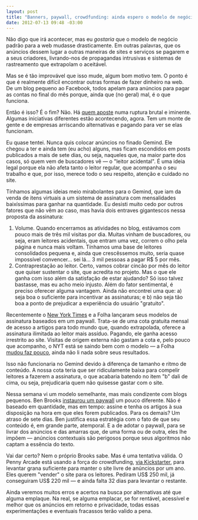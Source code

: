 ```yaml
---
layout: post
title: "Banners, paywall, crowdfunding: ainda espero o modelo de negócio ideal para a web"
date: 2012-07-13 09:48 -03:00
---
```

Não digo que irá acontecer, mas eu _gostaria_ que o modelo de negócio padrão para a web mudasse drasticamente. Em outras palavras, que os anúncios dessem lugar a outras maneiras de sites e serviços se pagarem e a seus criadores, livrando-nos de propagandas intrusivas e sistemas de rastreamento que extrapolam o aceitável.

Mas se é tão improvável que isso mude, algum bom motivo tem. O ponto é que é realmente difícil encontrar outras formas de fazer dinheiro na web. De um blog pequeno ao Facebook, todos apelam para anúncios para pagar as contas no final do mês porque, ainda que (no geral) mal, é o que funciona.

Então é isso? É o fim? Não. Há [quem aposte](http://www.technologyreview.com/news/427972/the-facebook-fallacy/) numa ruptura brutal e iminente. Algumas iniciativas diferentes estão acontecendo, agora. Tem um monte de gente e de empresas arriscando alternativas e pagando para ver se elas funcionam.

Eu quase tentei. Nunca quis colocar anúncios no finado Gemind. Ele chegou a ter e ainda tem (eu acho) alguns, mas ficam escondidos em posts publicados a mais de sete dias, ou seja, naqueles que, na maior parte dos casos, só quem vem de buscadores vê — o "leitor acidental". É uma ideia legal porque ela não afeta tanto o leitor regular, que acompanha o seu trabalho e que, por isso, merece todo o seu respeito, atenção e cuidado no site.

Tínhamos algumas ideias meio mirabolantes para o Gemind, que iam da venda de itens virtuais a um sistema de assinatura com mensalidades baixíssimas para ganhar na quantidade. Eu desisti muito cedo por outros fatores que não vêm ao caso, mas havia dois entraves gigantescos nessa proposta da assinatura:

1.  Volume. Quando encerramos as atividades no blog, estávamos com pouco mais de três mil visitas por dia. Muitas vinham de buscadores, ou seja, eram leitores acidentais, que entram uma vez, correm o olho pela página e nunca mais voltam. Tínhamos uma base de leitores consolidados pequena e, ainda que crescêssemos muito, seria quase impossível convencer… sei lá… 3 mil pessoas a pagar R$ 5 por mês.
2.  Contraprestação ao leitor. Certo, vamos cobrar cincão por mês do leitor que quiser sustentar o site, que acredita no projeto. Mas o que ele ganha com isso além da satisfação de estar ajudando? Só isso talvez bastasse, mas eu acho meio injusto. Além do fator sentimental, é preciso oferecer alguma vantagem. Ainda não encontrei uma que: a) seja boa o suficiente para incentivar as assinaturas; e b) não seja tão boa a ponto de prejudicar a experiência do usuário "gratuito".

Recentemente o [New York Times](http://www.nytimes.com/2011/03/18/opinion/l18times.html) e a Folha lançaram seus modelos de assinatura baseados em um paywall. Trata-se de uma cota gratuita mensal de acesso a artigos para todo mundo que, quando extrapolada, oferece a assinatura ilimitada ao leitor mais assíduo. Pagando, ele ganha acesso irrestrito ao site. Visitas de origem externa não gastam a cota e, pelo pouco que acompanho, o NYT está se saindo bem com o modelo — a Folha [mudou faz pouco](http://www1.folha.uol.com.br/poder/1106766-folha-passa-a-cobrar-por-conteudo-digital.shtml), ainda não li nada sobre seus resultados.

Isso não funcionaria no Gemind devido à diferença de tamanho e ritmo de conteúdo. A nossa cota teria que ser ridiculamente baixa para compelir leitores a fazerem a assinatura, o que acabaria batendo no item "b" dali de cima, ou seja, prejudicaria quem não quisesse gastar com o site.

Nessa semana vi um modelo semelhante, mas mais condizente com blogs pequenos. Ben Brooks [instaurou um paywall](http://brooksreview.net/2012/07/new-tbr/) um pouco diferente. Não é baseado em quantidade, mas em tempo: assine e tenha os artigos à sua disposição na hora em que eles forem publicados. Para os demais? Um atraso de sete dias. Ben justifica essa estratégia com o fato de que seu conteúdo é, em grande parte, atemporal. E a de adotar o paywall, para se livrar dos anúncios e das amarras que, de uma forma ou de outra, eles lhe impõem — anúncios contextuais são perigosos porque seus algoritmos não captam a essência do texto.

Vai dar certo? Nem o próprio Brooks sabe. Mas é uma tentativa válida. O Penny Arcade está usando a força do crowdfunding, [via Kickstarter](http://www.kickstarter.com/projects/575109064/penny-arcade-sells-out), para levantar grana suficiente para manter o site livre de anúncios por um ano. Eles querem "vender" o site para os leitores. Pediram US$ 250 mil, já conseguiram US$ 220 mil — e ainda falta 32 dias para levantar o restante.

Ainda veremos muitos erros e acertos na busca por alternativas até que alguma emplaque. Na real, se alguma emplacar, se for rentável, acessível e melhor que os anúncios em retorno e privacidade, todas essas experimentações e eventuais fracassos terão valido a pena.
